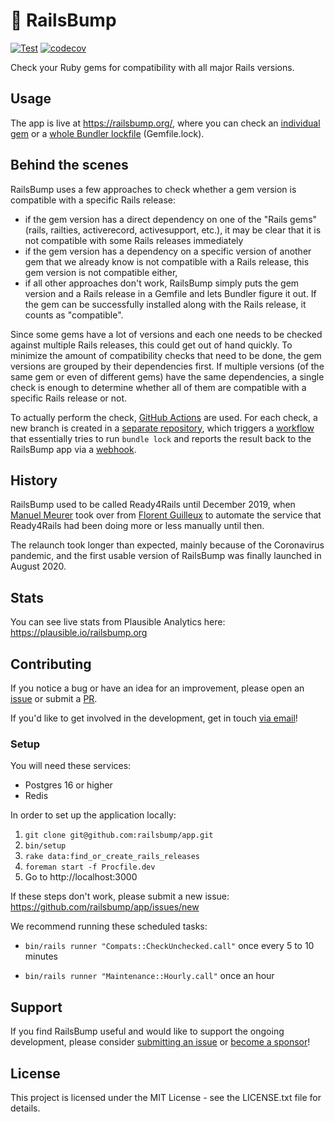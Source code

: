 # 👊 RailsBump

[![Test](https://github.com/railsbump/app/actions/workflows/test.yml/badge.svg)](https://github.com/railsbump/app/actions/workflows/test.yml)
[![codecov](https://codecov.io/gh/railsbump/app/graph/badge.svg?token=htyQYxjXHT)](https://codecov.io/gh/railsbump/app)

Check your Ruby gems for compatibility with all major Rails versions.

## Usage

The app is live at https://railsbump.org/, where you can check an [individual gem](http://railsbump.org/gems/new) or a [whole Bundler lockfile](http://railsbump.org/lockfiles/new) (Gemfile.lock).

## Behind the scenes

RailsBump uses a few approaches to check whether a gem version is compatible with a specific Rails release:

- if the gem version has a direct dependency on one of the "Rails gems" (rails, railties, activerecord, activesupport, etc.), it may be clear that it is not compatible with some Rails releases immediately
- if the gem version has a dependency on a specific version of another gem that we already know is not compatible with a Rails release, this gem version is not compatible either,
- if all other approaches don't work, RailsBump simply puts the gem version and a Rails release in a Gemfile and lets Bundler figure it out. If the gem can be successfully installed along with the Rails release, it counts as "compatible".

Since some gems have a lot of versions and each one needs to be checked against multiple Rails releases, this could get out of hand quickly. To minimize the amount of compatibility checks that need to be done, the gem versions are grouped by their dependencies first. If multiple versions (of the same gem or even of different gems) have the same dependencies, a single check is enough to determine whether all of them are compatible with a specific Rails release or not.

To actually perform the check, [GitHub Actions](https://github.com/features/actions) are used. For each check, a new branch is created in a [separate repository](https://github.com/railsbump/checker), which triggers a [workflow](https://github.com/railsbump/checker/blob/main/.github/workflows/check.yml) that essentially tries to run `bundle lock` and reports the result back to the RailsBump app via a [webhook](https://docs.github.com/en/developers/webhooks-and-events/about-webhooks).

## History

RailsBump used to be called Ready4Rails until December 2019, when [Manuel Meurer](https://github.com/manuelmeurer) took over from [Florent Guilleux](https://github.com/Florent2) to automate the service that Ready4Rails had been doing more or less manually until then.

The relaunch took longer than expected, mainly because of the Coronavirus pandemic, and the first usable version of RailsBump was finally launched in August 2020.

## Stats

You can see live stats from Plausible Analytics here: https://plausible.io/railsbump.org

## Contributing

If you notice a bug or have an idea for an improvement, please open an [issue](https://github.com/railsbump/app/issues/new) or submit a [PR](https://github.com/railsbump/app/pulls).

If you'd like to get involved in the development, get in touch [via email](mailto:hello@railsbump.org)!

### Setup

You will need these services:

- Postgres 16 or higher
- Redis

In order to set up the application locally:

1. `git clone git@github.com:railsbump/app.git`
2. `bin/setup`
3. `rake data:find_or_create_rails_releases`
4. `foreman start -f Procfile.dev`
5. Go to http://localhost:3000

If these steps don't work, please submit a new issue: https://github.com/railsbump/app/issues/new

We recommend running these scheduled tasks:

- `bin/rails runner "Compats::CheckUnchecked.call"` once every 5 to 10 minutes

- `bin/rails runner "Maintenance::Hourly.call"` once an hour

## Support

If you find RailsBump useful and would like to support the ongoing development, please consider
[submitting an issue](https://github.com/railsbump/app/issues) or [become a sponsor](https://github.com/sponsors/fastruby)!

## License

This project is licensed under the MIT License - see the LICENSE.txt file for details.
